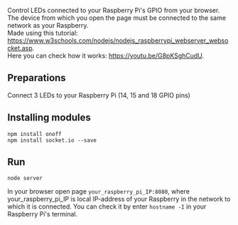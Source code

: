 Control LEDs connected to your Raspberry Pi's GPIO from your browser. The device from which you open the page must be connected to the same network as your Raspberry.
<br>
Made using this tutorial: https://www.w3schools.com/nodejs/nodejs_raspberrypi_webserver_websocket.asp.
<br>
Here you can check how it works: https://youtu.be/G8pKSghCudU.

Preparations
-
Connect 3 LEDs to your Raspberry Pi (14, 15 and 18 GPIO pins)

Installing modules
-

```
npm install onoff
npm install socket.io --save
```

Run
-
```
node server
```

In your browser open page `your_raspberry_pi_IP:8080`, where your_raspberry_pi_IP is local IP-address of your Raspberry in the network to which it is connected. You can check it by enter `hostname -I` in your Raspberry Pi's terminal.
